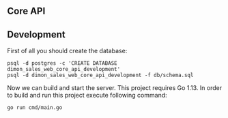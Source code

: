## Core API

## Development

First of all you should create the database:

```
psql -d postgres -c 'CREATE DATABASE dimon_sales_web_core_api_development'
psql -d dimon_sales_web_core_api_development -f db/schema.sql
```

Now we can build and start the server. This project requires Go 1.13. In order to build and run this project execute following command:


```
go run cmd/main.go
```